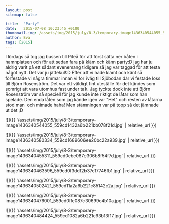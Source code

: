 ```yaml
---
layout: post
sitemap: false

title:  "Party"
date:   2015-07-08 10:23:45 +0100
thumbnail-img: /assets/img/2015/july/8-3/temporary-image1436340544055_559cd1432a6b221bb078f21d.jpg
author: Eva
tags: [2015]
---
```





I lördags så tog jag bussen till Piteå för att först sätta ner båten i hamnplatsen och för att sedan fara på kläm och känn party:D jag har ju aldrig varit på ett sådant evenemang tidigare så jag var taggad för att testa något nytt. Det var ju jättekul!:D Efter att vi hade klämt och känt så förfestade vi några timmar innan vi for iväg till Sjöbodan där vi festade loss till Björn Rosenström. Det var ett väldigt fint uteställe för det kändes som somrigt att vara utomhus fast under tak. Jag tyckte dock inte att Björn Rosenström var så speciell för jag kunde inte riktigt de låtar som han spelade. Den enda låten som jag kände igen var "Het" och resten av låtarna stod man  och mimade haha! Men stämningen var på topp så det jämnade ut det ;D

![]({{ '/assets/img/2015/july/8-3/temporary-image1436340544055_559cd1432a6b221bb078f21d.jpg'  | relative_url }})

![]({{ '/assets/img/2015/july/8-3/temporary-image1436340580334_559cd1689606ee20bc22a939.jpg'  | relative_url }})

![]({{ '/assets/img/2015/july/8-3/temporary-image1436340455311_559cd0ebe087c306b8f54f7d.jpg'  | relative_url }})

![]({{ '/assets/img/2015/july/8-3/temporary-image1436340463596_559cd0f3ddf2b37c17746fb1.jpg'  | relative_url }})

![]({{ '/assets/img/2015/july/8-3/temporary-image1436340502421_559cd11a2a6b221c85142c2a.jpg'  | relative_url }})

![]({{ '/assets/img/2015/july/8-3/temporary-image1436340476001_559cd0ffe087c30699c4b10a.jpg'  | relative_url }})

![]({{ '/assets/img/2015/july/8-3/temporary-image1436340484424_559cd1082a6b221c93b13f17.jpg'  | relative_url }})

